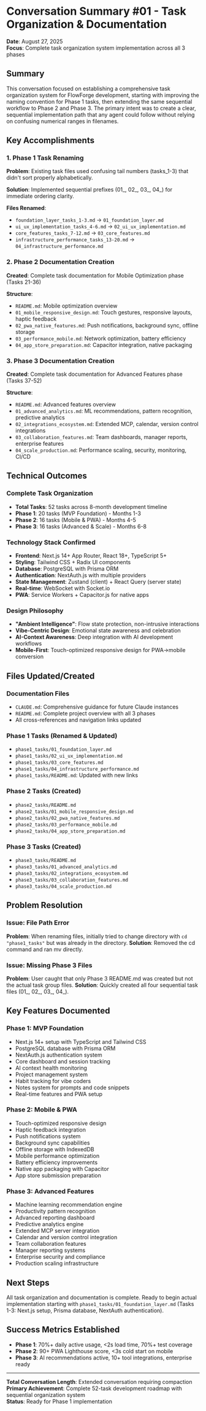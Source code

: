 # Conversation Summary #01 - Task Organization & Documentation

**Date**: August 27, 2025  
**Focus**: Complete task organization system implementation across all 3 phases

## Summary
This conversation focused on establishing a comprehensive task organization system for FlowForge development, starting with improving the naming convention for Phase 1 tasks, then extending the same sequential workflow to Phase 2 and Phase 3. The primary intent was to create a clear, sequential implementation path that any agent could follow without relying on confusing numerical ranges in filenames.

## Key Accomplishments

### 1. Phase 1 Task Renaming
**Problem**: Existing task files used confusing tail numbers (tasks_1-3) that didn't sort properly alphabetically.

**Solution**: Implemented sequential prefixes (01_, 02_, 03_, 04_) for immediate ordering clarity.

**Files Renamed**:
- `foundation_layer_tasks_1-3.md` → `01_foundation_layer.md`
- `ui_ux_implementation_tasks_4-6.md` → `02_ui_ux_implementation.md`
- `core_features_tasks_7-12.md` → `03_core_features.md`
- `infrastructure_performance_tasks_13-20.md` → `04_infrastructure_performance.md`

### 2. Phase 2 Documentation Creation
**Created**: Complete task documentation for Mobile Optimization phase (Tasks 21-36)

**Structure**:
- `README.md`: Mobile optimization overview
- `01_mobile_responsive_design.md`: Touch gestures, responsive layouts, haptic feedback
- `02_pwa_native_features.md`: Push notifications, background sync, offline storage
- `03_performance_mobile.md`: Network optimization, battery efficiency
- `04_app_store_preparation.md`: Capacitor integration, native packaging

### 3. Phase 3 Documentation Creation
**Created**: Complete task documentation for Advanced Features phase (Tasks 37-52)

**Structure**:
- `README.md`: Advanced features overview
- `01_advanced_analytics.md`: ML recommendations, pattern recognition, predictive analytics
- `02_integrations_ecosystem.md`: Extended MCP, calendar, version control integrations
- `03_collaboration_features.md`: Team dashboards, manager reports, enterprise features
- `04_scale_production.md`: Performance scaling, security, monitoring, CI/CD

## Technical Outcomes

### Complete Task Organization
- **Total Tasks**: 52 tasks across 8-month development timeline
- **Phase 1**: 20 tasks (MVP Foundation) - Months 1-3
- **Phase 2**: 16 tasks (Mobile & PWA) - Months 4-5
- **Phase 3**: 16 tasks (Advanced & Scale) - Months 6-8

### Technology Stack Confirmed
- **Frontend**: Next.js 14+ App Router, React 18+, TypeScript 5+
- **Styling**: Tailwind CSS + Radix UI components
- **Database**: PostgreSQL with Prisma ORM
- **Authentication**: NextAuth.js with multiple providers
- **State Management**: Zustand (client) + React Query (server state)
- **Real-time**: WebSocket with Socket.io
- **PWA**: Service Workers + Capacitor.js for native apps

### Design Philosophy
- **"Ambient Intelligence"**: Flow state protection, non-intrusive interactions
- **Vibe-Centric Design**: Emotional state awareness and celebration
- **AI-Context Awareness**: Deep integration with AI development workflows
- **Mobile-First**: Touch-optimized responsive design for PWA→mobile conversion

## Files Updated/Created

### Documentation Files
- `CLAUDE.md`: Comprehensive guidance for future Claude instances
- `README.md`: Complete project overview with all 3 phases
- All cross-references and navigation links updated

### Phase 1 Tasks (Renamed & Updated)
- `phase1_tasks/01_foundation_layer.md`
- `phase1_tasks/02_ui_ux_implementation.md`
- `phase1_tasks/03_core_features.md`
- `phase1_tasks/04_infrastructure_performance.md`
- `phase1_tasks/README.md`: Updated with new links

### Phase 2 Tasks (Created)
- `phase2_tasks/README.md`
- `phase2_tasks/01_mobile_responsive_design.md`
- `phase2_tasks/02_pwa_native_features.md`
- `phase2_tasks/03_performance_mobile.md`
- `phase2_tasks/04_app_store_preparation.md`

### Phase 3 Tasks (Created)
- `phase3_tasks/README.md`
- `phase3_tasks/01_advanced_analytics.md`
- `phase3_tasks/02_integrations_ecosystem.md`
- `phase3_tasks/03_collaboration_features.md`
- `phase3_tasks/04_scale_production.md`

## Problem Resolution

### Issue: File Path Error
**Problem**: When renaming files, initially tried to change directory with `cd "phase1_tasks"` but was already in the directory.
**Solution**: Removed the cd command and ran mv directly.

### Issue: Missing Phase 3 Files
**Problem**: User caught that only Phase 3 README.md was created but not the actual task group files.
**Solution**: Quickly created all four sequential task files (01_, 02_, 03_, 04_).

## Key Features Documented

### Phase 1: MVP Foundation
- Next.js 14+ setup with TypeScript and Tailwind CSS
- PostgreSQL database with Prisma ORM
- NextAuth.js authentication system
- Core dashboard and session tracking
- AI context health monitoring
- Project management system
- Habit tracking for vibe coders
- Notes system for prompts and code snippets
- Real-time features and PWA setup

### Phase 2: Mobile & PWA
- Touch-optimized responsive design
- Haptic feedback integration
- Push notifications system
- Background sync capabilities
- Offline storage with IndexedDB
- Mobile performance optimization
- Battery efficiency improvements
- Native app packaging with Capacitor
- App store submission preparation

### Phase 3: Advanced Features
- Machine learning recommendation engine
- Productivity pattern recognition
- Advanced reporting dashboard
- Predictive analytics engine
- Extended MCP server integration
- Calendar and version control integration
- Team collaboration features
- Manager reporting systems
- Enterprise security and compliance
- Production scaling infrastructure

## Next Steps
All task organization and documentation is complete. Ready to begin actual implementation starting with `phase1_tasks/01_foundation_layer.md` (Tasks 1-3: Next.js setup, Prisma database, NextAuth authentication).

## Success Metrics Established
- **Phase 1**: 70%+ daily active usage, <2s load time, 70%+ test coverage
- **Phase 2**: 90+ PWA Lighthouse score, <3s cold start on mobile
- **Phase 3**: AI recommendations active, 10+ tool integrations, enterprise ready

---

**Total Conversation Length**: Extended conversation requiring compaction  
**Primary Achievement**: Complete 52-task development roadmap with sequential organization system  
**Status**: Ready for Phase 1 implementation